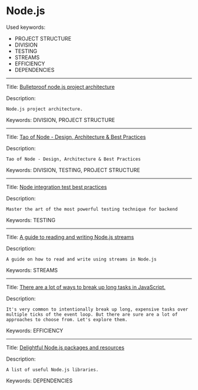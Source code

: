 # Node.js

Used keywords:
* PROJECT STRUCTURE
* DIVISION
* TESTING
* STREAMS
* EFFICIENCY
* DEPENDENCIES

<hr/>

Title: [Bulletproof node.js project architecture](https://softwareontheroad.com/ideal-nodejs-project-structure/)

Description:
```
Node.js project architecture.
```

Keywords: DIVISION, PROJECT STRUCTURE


<hr/>

Title: [Tao of Node - Design, Architecture & Best Practices](https://alexkondov.com/tao-of-node/)

Description:
```
Tao of Node - Design, Architecture & Best Practices
```

Keywords: DIVISION, TESTING, PROJECT STRUCTURE

<hr/>

Title: [Node integration test best practices](https://github.com/testjavascript/nodejs-integration-tests-best-practices)

Description:
```
Master the art of the most powerful testing technique for backend
```

Keywords: TESTING


<hr/>

Title: [A guide to reading and writing Node.js streams](https://blog.platformatic.dev/a-guide-to-reading-and-writing-nodejs-streams)

Description:
```
A guide on how to read and write using streams in Node.js
```

Keywords: STREAMS


<hr/>

Title: [There are a lot of ways to break up long tasks in JavaScript.](https://macarthur.me/posts/long-tasks/)

Description:
```
It's very common to intentionally break up long, expensive tasks over multiple ticks of the event loop. But there are sure are a lot of approaches to choose from. Let's explore them.
```

Keywords: EFFICIENCY

<hr/>

Title: [Delightful Node.js packages and resources ](https://github.com/sindresorhus/awesome-nodejs)

Description:
```
A list of useful Node.js libraries.
```

Keywords: DEPENDENCIES
